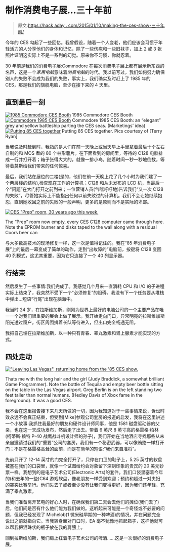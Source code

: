 # 制作消费电子展…三十年前

> 原文:[https://hack aday . com/2015/01/10/making-the-ces-show-三十年前/](https://hackaday.com/2015/01/10/making-the-ces-show-thirty-years-ago/)

今年的 CES 勾起了一些回忆。我曾假设，随着一个人变老，他们应该会习惯于年轻活力的人分享他们的身体和记忆，除了一些伤疤和一些旧袜子，加上 2 或 3 张照片证明这实际上不是一系列的幻觉。原来你不习惯，你就忍着。

30 年前是我们的消费电子展:Commodore 在每次消费电子展上都有展示新东西的名声，这是一个*家用电脑*意味着*消费电脑*的时代。我以前写过，我们如何努力确保别人的失败不会成为我们的失败，事实上，我们确实及时赶上了 1985 年的 CES，那是我们的旗舰电脑，至少在接下来的 4 天里。

## 直到最后一刻

 [![1985 Commodore CES Booth](../Images/188d97d5c7ce8a33fad772191456970e.png "1985 Commodore CES Booth")](https://hackaday.com/2015/01/10/making-the-ces-show-thirty-years-ago/scan0001-2/) 1985 Commodore CES Booth [![Commodore 1985 CES Booth](../Images/2ef3adf3425d7e79dc5fe676e3abf7e0.png "Commodore 1985 CES Booth")](https://hackaday.com/2015/01/10/making-the-ces-show-thirty-years-ago/scan0013/) Commodore 1985 CES Booth: an “elegant” grey and yellow battleship parting the CES seas. (Marketings’ idea) [![Putting 85 CES together](../Images/3483f5a119652f1f25e7e0b5b4f9aa72.png "Putting 85 CES together")](https://hackaday.com/2015/01/10/making-the-ces-show-thirty-years-ago/scan0003/) Putting 85 CES together. Pics courtesy of [Terry Ryan]

当我说及时赶到时，我指的是人们在前一天晚上或当天早上手里拿着最后十个左右自制的和 MOS 煮的 80 个柱形薯片。在下面看到的房间里，等待的 C128 电脑排成一行并打开着；箱子张得大大的，就像一排小鸟，随着时间一秒一秒地倒数，等待着莫斯给我们带来的任何惊喜。

最后，我们站在展位的二楼(是的，他们在前一天晚上花了几个小时为我们建了一个两层楼的结构),检查现在工作的计算机；C128 和从未发布的 LCD 机，当最后一个“问题”在大门打开之前到来；一位营销人员(气喘吁吁地)告诉我们“又一次 C128 的失败”，尽管她实际上不能指出任何以前失败过的计算机。我们不会让她继续抱怨，直到她收回之前的失败的一般声明，更多的是原则而不是实际的卑鄙。

[![CES "Prep" room, 30 years ago this week.](../Images/32646b550a264bd813c9a4ff835b3674.png)](https://hackaday.com/wp-content/uploads/2015/01/scan0011.jpg)

The “Prep” room now empty, every CES C128 computer came through here. Note the EPROM burner and disks taped to the wall along with a residual Coors beer can

与大多数高技术的现场修复一样，这一次是值得记住的。我在“85 年消费电子展”上的最后一幕变成了简单的动作，走到“出故障的”电脑前，按键将 C128 变回 40 列模式，这尤其重要，因为它只连接了一个 40 列显示器。

## 行结束

然后发生了一些事情:我们完成了。我感觉几个月来一直消耗 CPU 和 I/O 的子进程实际上结束了，我突然不受下一个“必须修复”的阻碍。我没有下一个任务要从堆栈中弹出…短语“行尾”出现在脑海中。

我当时 24 岁，在拉斯维加斯，刚刚为世界上最好的电脑公司的一个主要产品在唯一一个对我们很重要的展会上做了展示。我开始走向门口，异常明亮的拉斯维加斯阳光透过窗户。街区周围排着长队等待进入，但出口完全畅通无阻。

我把自己埋在拉斯维加斯，以一种只有青春、睾丸激素和肾上腺素才能实现的方式。

## 四处走动

[!["Leaving Las Vegas", returning home from the '85 CES show.](../Images/1f823a3dc5bee99e9811e6ddd89154b3.png)](https://hackaday.com/wp-content/uploads/2015/01/scan0009.jpg)

Thats me with the long hair and the girl (Judy Braddick, a somewhat brilliant Game Programmer). Note the bottle of Tequila and empty beer bottle sitting on the table in the Las Vegas airport. Greg Berlin is on the left standing two feet taller than normal humans. (Hedley Davis of Xbox fame in the foreground). It was a good CES.

我不会在这里报告接下来几天所做的一切，因为我知道对于一些事情来说，诉讼时效永远不会真正结束，但受到[Mike]参观公司套房的报道的启发，我将在这里讲述一个小故事:我抓住我最好的朋友和硬件设计师同事，他是 1581 磁盘驱动器的父亲，也在这一天成功发布，然后走了出去。带着 6 英尺 8 英寸高的格雷格·柏林(柯蒂斯·赖特 P-40 战鹰战斗机设计师的孙子)，我们开始在当地酒店寻找那些从未亲自邀请过我们的“重要”公司的套房。我们有一个秘密武器，可以像贿赂一样打开门；不是在格雷格高耸的面前，而是在简单的短语:“我们来自准将”。

先前只开了 12-14 英寸的门完全打开了，只停在门卫的鞋子上，5.25 英寸的软盘被塞在我们的口袋里，就像一个试图给约会对象留下深刻印象的贵宾的 20 美元钞票一样。我想到的是电子艺术公司(Electronic Arts)的套件。我们口袋里塞着今年的(和去年的一些)C64 游戏软盘，像老朋友一样受到欢迎；预约和超过一对夫妇的突突比赛举行。他们失去了或者至少没有让我们变得更好，因为我们还年轻，充满了睾丸激素。

当我们准备离开艺电的好心人时，在确保我们第二天会去他们的摊位(我们去了)后，他们问是否有什么他们能为我们做的。这听起来可能是一个奇怪或不必要的问题，但我已经发现了 Michelob(1 微米硅早期的一种啤酒)的情况，并在问题完全说出之前就指向它。当我转身面对门口时，EA 毫不犹豫地抓起箱子，这样他就可以帮我把泪珠状的瓶子放在我的肩膀上。

回到拉斯维加斯，我们肩上扛着电子艺术公司的啤酒……这是一次很好的消费电子展。